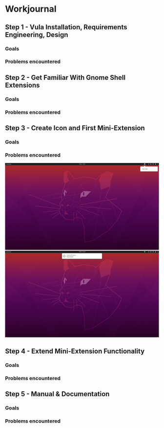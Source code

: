 # Workjournal

## Step 1 - Vula Installation, Requirements Engineering, Design

### Goals
### Problems encountered

## Step 2 - Get Familiar With Gnome Shell Extensions
### Goals
### Problems encountered

## Step 3 - Create Icon and First Mini-Extension 
### Goals
### Problems encountered
![Mini Extension](images/mini2.png)
![Mini Extension](images/mini1.png)

## Step 4 - Extend Mini-Extension Functionality
### Goals
### Problems encountered

## Step 5 - Manual & Documentation
### Goals
### Problems encountered
